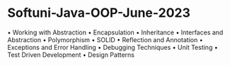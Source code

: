 # Softuni-Java-OOP-June-2023
• Working with Abstraction
• Encapsulation
• Inheritance
• Interfaces and Abstraction
• Polymorphism
• SOLID
• Reflection and Annotation
• Exceptions and Error Handling
• Debugging Techniques
• Unit Testing
• Test Driven Development
• Design Patterns
